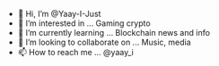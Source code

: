 - 👋 Hi, I’m @Yaay-I-Just
- 👀 I’m interested in ... Gaming crypto
- 🌱 I’m currently learning ... Blockchain news and info
- 💞️ I’m looking to collaborate on ... Music, media
- 📫 How to reach me ... @yaay_i

<!---
Yaay-I-Just/Yaay-I-Just is a ✨ special ✨ repository because its `README.md` (this file) appears on your GitHub profile.
You can click the Preview link to take a look at your changes.
--->
